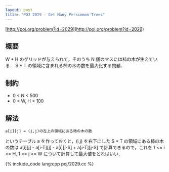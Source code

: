 ```yaml
---
layout: post
title: "POJ 2029 - Get Many Persimmon Trees"
---
```

[http://poj.org/problem?id=2029](http://poj.org/problem?id=2029)

## 概要
W * H のグリッドが与えられて，そのうち N 個のマスには柿の木が生えている．
S * T の領域に含まれる柿の木の数を最大化する問題．

## 制約
- 0 < N < 500
- 0 < W, H < 100

## 解法
    a[i][j] = (i,j)の左上の領域にある柿の木の数
というテーブル a を作っておくと，(i,j) を右下にした S * T の領域にある柿の木の数は
    a[i][j] - a[i-T][j] - a[i][j-S] + a[i-T][j-S]
で計算できるので，これを 1 <= i <= H, 1 <= j <= W について計算して最大値をとればいい．

{% include_code lang:cpp poj/2029.cc %}

